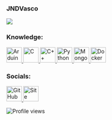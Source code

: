 ### JNDVasco
![](https://i.ibb.co/XWXPMdk/twitter-header-photo-2.png)


<h3 align="left">Knowledge:</h3>
<p 
align="left"> 
<a href="https://www.arduino.cc/" target="_blank"> <img src="https://cdn.worldvectorlogo.com/logos/arduino-1.svg" alt="Arduino" width="40" height="40"/> </a> 
<a href="https://www.cprogramming.com/" target="_blank"> <img src="https://devicons.github.io/devicon/devicon.git/icons/c/c-original.svg" alt="C" width="40" height="40"/> </a> 
<a href="https://www.w3schools.com/cpp/" target="_blank"> <img src="https://devicons.github.io/devicon/devicon.git/icons/cplusplus/cplusplus-original.svg" alt="C++" width="40" height="40"/> </a>
<a href="https://www.w3schools.com/python/" target="_blank"> <img src="https://devicon.dev/devicon.git/icons/python/python-original-wordmark.svg" alt="Python" height="40"/> </a> 
<a href="https://www.mongodb.com/" target="_blank"> <img src="https://devicon.dev/devicon.git/icons/mongodb/mongodb-original-wordmark.svg" alt="MongoDB" width="40" height="40"/> </a> 
<a href="https://www.docker.com/" target="_blank"> <img src="https://devicon.dev/devicon.git/icons/docker/docker-original-wordmark.svg" alt="Docker" width="40" height="40"/> </a>
</p>


<h3 align="left">Socials:</h3>
<p 
align="left">
<a href="https://github.com/JNDVasco" target="_blank"> <img src="https://devicon.dev/devicon.git/icons/github/github-original-wordmark.svg" alt="GitHub" width="40" height="40"/> </a> 
<a href="https://www.jndvasco.me/" target="_blank"> <img src="https://cdn.jsdelivr.net/npm/simple-icons@3.0.1/icons/icloud.svg" alt="Site" width="40" height="40"/> </a> 
</p>

![Profile views](https://gpvc.arturio.dev/JNDVasco)  
